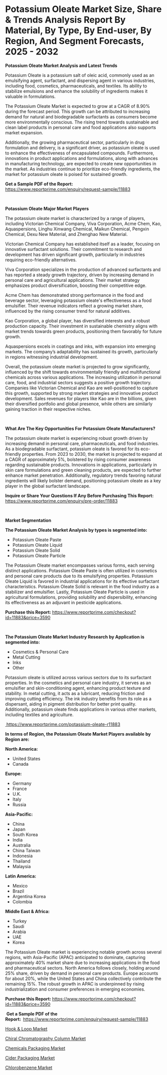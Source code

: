 <p><h1>Potassium Oleate Market Size, Share & Trends Analysis Report By Material, By Type, By End-user, By Region, And Segment Forecasts, 2025 - 2032</h1></p><p><strong>Potassium Oleate Market Analysis and Latest Trends</strong></p>
<p><p>Potassium Oleate is a potassium salt of oleic acid, commonly used as an emulsifying agent, surfactant, and dispersing agent in various industries, including food, cosmetics, pharmaceuticals, and textiles. Its ability to stabilize emulsions and enhance the solubility of ingredients makes it valuable in formulations.</p><p>The Potassium Oleate Market is expected to grow at a CAGR of 8.90% during the forecast period. This growth can be attributed to increasing demand for natural and biodegradable surfactants as consumers become more environmentally conscious. The rising trend towards sustainable and clean label products in personal care and food applications also supports market expansion. </p><p>Additionally, the growing pharmaceutical sector, particularly in drug formulation and delivery, is a significant driver, as potassium oleate is used to enhance the effectiveness of encapsulated compounds. Furthermore, innovations in product applications and formulations, along with advances in manufacturing technology, are expected to create new opportunities in the market. As industries continue to prioritize eco-friendly ingredients, the market for potassium oleate is poised for sustained growth.</p></p>
<p><strong>Get a Sample PDF of the Report:&nbsp;</strong> <a href="https://www.reportprime.com/enquiry/request-sample/11883?utm_campaign=13&utm_medium=2&utm_source=Github&utm_content=ia&utm_term=17032025&utm_id=potassium-oleate">https://www.reportprime.com/enquiry/request-sample/11883</a></p>
<p>&nbsp;</p>
<p><strong>Potassium Oleate Major Market Players</strong></p>
<p><p>The potassium oleate market is characterized by a range of players, including Victorian Chemical Company, Viva Corporation, Acme Chem, Kao, Aquaspersions, Linghu Xinwang Chemical, Maikun Chemical, Pengxin Chemical, Dexu New Material, and Zhenghao New Material. </p><p>Victorian Chemical Company has established itself as a leader, focusing on innovative surfactant solutions. Their commitment to research and development has driven significant growth, particularly in industries requiring eco-friendly alternatives. </p><p>Viva Corporation specializes in the production of advanced surfactants and has reported a steady growth trajectory, driven by increasing demand in personal care and agricultural applications. Their market strategy emphasizes product diversification, boosting their competitive edge. </p><p>Acme Chem has demonstrated strong performance in the food and beverage sector, leveraging potassium oleate's effectiveness as a food emulsifier. Their revenue indicators reflect a growing market share, influenced by the rising consumer trend for natural additives. </p><p>Kao Corporation, a global player, has diversified interests and a robust production capacity. Their investment in sustainable chemistry aligns with market trends towards green products, positioning them favorably for future growth. </p><p>Aquaspersions excels in coatings and inks, with expansion into emerging markets. The company’s adaptability has sustained its growth, particularly in regions witnessing industrial development.</p><p>Overall, the potassium oleate market is projected to grow significantly, influenced by the shift towards environmentally friendly and multifunctional chemicals across various applications. The increasing utilization in personal care, food, and industrial sectors suggests a positive growth trajectory. Companies like Victorian Chemical and Kao are well-positioned to capture this growth, supported by strong market strategies and innovative product development. Sales revenues for players like Kao are in the billions, given their diversified portfolio and global presence, while others are similarly gaining traction in their respective niches.</p></p>
<p>&nbsp;</p>
<p><strong>What Are The Key Opportunities For Potassium Oleate Manufacturers?</strong></p>
<p><p>The potassium oleate market is experiencing robust growth driven by increasing demand in personal care, pharmaceuticals, and food industries. As a biodegradable surfactant, potassium oleate is favored for its eco-friendly properties. From 2023 to 2030, the market is projected to expand at a CAGR of approximately 5%, bolstered by rising consumer awareness regarding sustainable products. Innovations in applications, particularly in skin care formulations and green cleaning products, are expected to further enhance market penetration. Additionally, regulatory trends favoring natural ingredients will likely bolster demand, positioning potassium oleate as a key player in the global surfactant landscape.</p></p>
<p><strong>Inquire or Share Your Questions If Any Before Purchasing This Report:</strong> <a href="https://www.reportprime.com/enquiry/pre-order/11883?utm_campaign=13&utm_medium=2&utm_source=Github&utm_content=ia&utm_term=17032025&utm_id=potassium-oleate">https://www.reportprime.com/enquiry/pre-order/11883</a></p>
<p>&nbsp;</p>
<p><strong>Market Segmentation</strong></p>
<p><strong>The Potassium Oleate Market Analysis by types is segmented into:</strong></p>
<p><ul><li>Potassium Oleate Paste</li><li>Potassium Oleate Liquid</li><li>Potassium Oleate Solid</li><li>Potassium Oleate Particle</li></ul></p>
<p><p>The Potassium Oleate market encompasses various forms, each serving distinct applications. Potassium Oleate Paste is often utilized in cosmetics and personal care products due to its emulsifying properties. Potassium Oleate Liquid is favored in industrial applications for its effective surfactant characteristics. Potassium Oleate Solid is relevant in the food industry as a stabilizer and emulsifier. Lastly, Potassium Oleate Particle is used in agricultural formulations, providing solubility and dispersibility, enhancing its effectiveness as an adjuvant in pesticide applications.</p></p>
<p><strong>Purchase this Report:&nbsp;</strong><a href="https://www.reportprime.com/checkout?id=11883&price=3590&utm_campaign=13&utm_medium=2&utm_source=Github&utm_content=ia&utm_term=17032025&utm_id=potassium-oleate">https://www.reportprime.com/checkout?id=11883&price=3590</a></p>
<p>&nbsp;</p>
<p><strong>The Potassium Oleate Market Industry Research by Application is segmented into:</strong></p>
<p><ul><li>Cosmetics & Personal Care</li><li>Metal Cutting</li><li>Inks</li><li>Other</li></ul></p>
<p><p>Potassium oleate is utilized across various sectors due to its surfactant properties. In the cosmetics and personal care industry, it serves as an emulsifier and skin-conditioning agent, enhancing product texture and stability. In metal cutting, it acts as a lubricant, reducing friction and improving cutting efficiency. The ink industry benefits from its role as a dispersant, aiding in pigment distribution for better print quality. Additionally, potassium oleate finds applications in various other markets, including textiles and agriculture.</p></p>
<p><a href="https://www.reportprime.com/potassium-oleate-r11883?utm_campaign=13&utm_medium=2&utm_source=Github&utm_content=ia&utm_term=17032025&utm_id=potassium-oleate">&nbsp;https://www.reportprime.com/potassium-oleate-r11883</a></p>
<p><strong>In terms of Region, the Potassium Oleate Market Players available by Region are:</strong></p>
<p>
    <p> <strong> North America: </strong>
        <ul>
            <li>United States</li>
            <li>Canada</li>
        </ul>
        </p> 
    <p> <strong> Europe: </strong>
        <ul>
            <li>Germany</li>
            <li>France</li>
            <li>U.K.</li>
            <li>Italy</li>
            <li>Russia</li>
        </ul>
        </p> 
    <p> <strong> Asia-Pacific: </strong>
        <ul>
            <li>China</li>
            <li>Japan</li>
            <li>South Korea</li>
            <li>India</li>
            <li>Australia</li>
            <li>China Taiwan</li>
            <li>Indonesia</li>
            <li>Thailand</li>
            <li>Malaysia</li>
        </ul>
        </p> 
    <p> <strong> Latin America: </strong>
        <ul>
            <li>Mexico</li>
            <li>Brazil</li>
            <li>Argentina Korea</li>
            <li>Colombia</li>
        </ul>
        </p> 
    <p> <strong> Middle East & Africa: </strong>
        <ul>
            <li>Turkey</li>
            <li>Saudi</li>
            <li>Arabia</li>
            <li>UAE</li>
            <li>Korea</li>
        </ul>
    </p>
    </p>
<p><p>The Potassium Oleate market is experiencing notable growth across several regions, with Asia-Pacific (APAC) anticipated to dominate, capturing approximately 40% market share due to increasing applications in the food and pharmaceutical sectors. North America follows closely, holding around 25% share, driven by demand in personal care products. Europe accounts for about 20%, while the United States and China collectively contribute the remaining 15%. The robust growth in APAC is underpinned by rising industrialization and consumer preferences in emerging economies.</p></p>
<p><strong>Purchase this Report: </strong><a href="https://www.reportprime.com/checkout?id=11883&price=3590&utm_campaign=13&utm_medium=2&utm_source=Github&utm_content=ia&utm_term=17032025&utm_id=potassium-oleate">https://www.reportprime.com/checkout?id=11883&price=3590</a></p>
<p>&nbsp;<strong>Get a Sample PDF of the Report:&nbsp;&nbsp;</strong><a href="https://www.reportprime.com/enquiry/request-sample/11883?utm_campaign=13&utm_medium=2&utm_source=Github&utm_content=ia&utm_term=17032025&utm_id=potassium-oleate">https://www.reportprime.com/enquiry/request-sample/11883</a></p>
<p><strong></strong></p>
<p><p><a href="https://github.com/sgroitrieu7f/Market-Research-Report-List-1/blob/main/hook-loop-market.md?utm_campaign=13&utm_medium=2&utm_source=Github&utm_content=ia&utm_term=17032025&utm_id=potassium-oleate">Hook & Loop Market</a></p><p><a href="https://github.com/welidaeisya/Market-Research-Report-List-1/blob/main/chiral-chromatography-column-market.md?utm_campaign=13&utm_medium=2&utm_source=Github&utm_content=ia&utm_term=17032025&utm_id=potassium-oleate">Chiral Chromatography Column Market</a></p><p><a href="https://github.com/anesimazikpd/Market-Research-Report-List-1/blob/main/chemicals-packaging-market.md?utm_campaign=13&utm_medium=2&utm_source=Github&utm_content=ia&utm_term=17032025&utm_id=potassium-oleate">Chemicals Packaging Market</a></p><p><a href="https://github.com/zhininzacher/Market-Research-Report-List-1/blob/main/cider-packaging-market.md?utm_campaign=13&utm_medium=2&utm_source=Github&utm_content=ia&utm_term=17032025&utm_id=potassium-oleate">Cider Packaging Market</a></p><p><a href="https://github.com/donsonjupa/Market-Research-Report-List-1/blob/main/chlorobenzene-market.md?utm_campaign=13&utm_medium=2&utm_source=Github&utm_content=ia&utm_term=17032025&utm_id=potassium-oleate">Chlorobenzene Market</a></p></p>